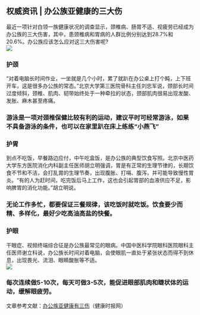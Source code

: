 ## 权威资讯 | 办公族亚健康的三大伤  
最近一项针对白领一族健康状况的调查显示，颈椎病、肠胃不适、视疲劳已经成为办公族的三大伤害，其中，患颈椎病和胃病的人群比例分别达到28.7%和20.6%。办公族应该怎么应对这三大伤害呢?  
![](http://cdncms.v-keep.cn/wp-content/uploads/2019/10/timg-94.jpg)  
### 护颈  
“对着电脑长时间作业，一坐就是几个小时，累了就趴在办公桌上打个盹，上下班开车，这是很多办公族的常态。”北京大学第三医院骨科主任刘忠军说，颈部长时间过度倾斜，颈椎、肌肉、韧带始终处于一种牵拉的状态，颈部肌肉很易出现发酸、发胀、麻木甚至疼痛。  
### 游泳是一项对颈椎保健比较有利的运动，建议平时可经常游泳，如果不具备游泳的条件，也可以在家里趴在床上练练“小燕飞”  
### 护胃  
到点不吃饭，早餐路边应付，中午吃盒饭，是办公族的典型饮食写照。北京中医药大学东方医院消化内科副主任医师胡立明强调，胃是有正常的生理节律的，长期饮食不节和不洁，会打乱胃的生理节奏，出现腹胀、打嗝、腹泻，并可能导致慢性胃炎。“有的人为赶时间，吃完饭后马上工作，这也会引起胃部的血液供应不足，影响脾胃的消化功能。”胡立明说。  
### 无论工作多忙，都要保证三餐规律，该吃饭时就吃饭。饮食要少而精、多样化，最好少吃高油高盐的快餐。  
### 护眼  
干眼症、视频终端综合征是办公族最常见的眼病。中国中医科学院眼科医院眼科主任医师谢立科说，办公族长时间对着电脑，会使眼肌一直处于紧张状态而得不到休息，出现畏光、流泪、眼睛酸胀等不适。  
![](http://cdncms.v-keep.cn/wp-content/uploads/2019/10/timg-98.jpg)  
### 每次连续做5-10次，每天可做3-5次，能促进眼部肌肉和睫状体的运动，缓解眼疲劳。  
文章参考文献：<a href="http://www.jksb.com.cn/index.php?m=content&amp;c=index&amp;a=show&amp;catid=265&amp;id=44664">办公族亚健康有三伤</a>（健康时报网）  
